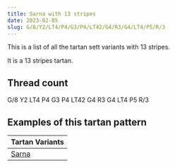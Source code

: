 ```yaml
---
title: Sarna with 13 stripes
date: 2023-02-05
slug: G/8/Y2/LT4/P4/G3/P4/LT42/G4/R3/G4/LT4/P5/R/3
---
```

This is a list of all the tartan sett variants with 13 stripes.

It is a 13 stripes tartan.


## Thread count
G/8 Y2 LT4 P4 G3 P4 LT42 G4 R3 G4 LT4 P5 R/3

## Examples of this tartan pattern

| Tartan Variants |
|---------------|
| [Sarna](/variants/g/8/y2/lt4/p4/g3/p4/lt42/g4/r3/g4/lt4/p5/r/3-g008000-lt806050-p800080-rc00000-yf0c000)||
